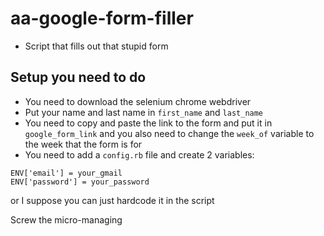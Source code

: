 # aa-google-form-filler

* Script that fills out that stupid form

## Setup you need to do
* You need to download the selenium chrome webdriver
* Put your name and last name in `first_name` and `last_name`
* You need to copy and paste the link to the form and put it in `google_form_link` and you also need to change the `week_of` variable to the week that the form is for
* You need to add a `config.rb` file and create 2 variables:
```
ENV['email'] = your_gmail
ENV['password'] = your_password
```
or I suppose you can just hardcode it in the script

Screw the micro-managing
